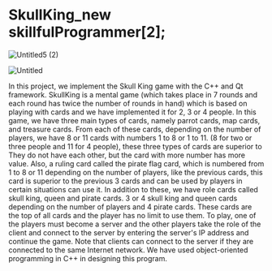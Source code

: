 # SkullKing_new skillfulProgrammer[2];





![Untitled5 (2)](https://github.com/ztavakolii/Skull-King-game-Ap-project/assets/119357206/765cb2de-6c9d-4e0d-ad6b-2eb55af47a29)





![Untitled](https://github.com/ztavakolii/Skull-King-game-Ap-project/assets/119357206/6ccae5ed-b418-4f57-8bd7-4cbec6f6e1b4)


In this project, we implement the Skull King game with the C++ and Qt framework.
SkullKing is a mental game (which takes place in 7 rounds and each round has twice the number of rounds in hand) which is based on playing with cards and we have implemented it for 2, 3 or 4 people. In this game, we have three main types of cards, namely parrot cards, map cards, and treasure cards. From each of these cards, depending on the number of players, we have 8 or 11 cards with numbers 1 to 8 or 1 to 11. (8 for two or three people and 11 for 4 people), these three types of cards are superior to They do not have each other, but the card with more number has more value. Also, a ruling card called the pirate flag card, which is numbered from 1 to 8 or 11 depending on the number of players, like the previous cards, this card is superior to the previous 3 cards and can be used by players in certain situations can use it. In addition to these, we have role cards called skull king, queen and pirate cards. 3 or 4 skull king and queen cards depending on the number of players and 4 pirate cards. These cards are the top of all cards and the player has no limit to use them.
To play, one of the players must become a server and the other players take the role of the client and connect to the server by entering the server's IP address and continue the game. Note that clients can connect to the server if they are connected to the same Internet network.
We have used object-oriented programming in C++ in designing this program.
